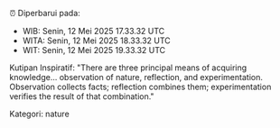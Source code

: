 ⏰ Diperbarui pada:
- WIB: Senin, 12 Mei 2025 17.33.32 UTC
- WITA: Senin, 12 Mei 2025 18.33.32 UTC
- WIT: Senin, 12 Mei 2025 19.33.32 UTC

Kutipan Inspiratif:
"There are three principal means of acquiring knowledge... observation of nature, reflection, and experimentation. Observation collects facts; reflection combines them; experimentation verifies the result of that combination."


Kategori: nature

